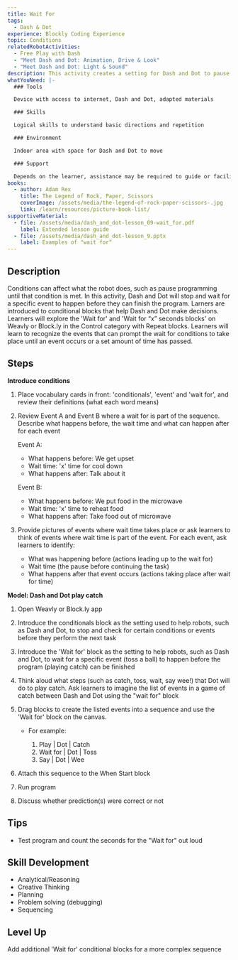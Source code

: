 ```yaml
---
title: Wait For
tags:
  - Dash & Dot
experience: Blockly Coding Experience
topic: Conditions
relatedRobotActivities:
  - Free Play with Dash
  - "Meet Dash and Dot: Animation, Drive & Look"
  - "Meet Dash and Dot: Light & Sound"
description: This activity creates a setting for Dash and Dot to pause.
whatYouNeed: |-
  ### Tools

  Device with access to internet, Dash and Dot, adapted materials

  ### Skills

  Logical skills to understand basic directions and repetition

  ### Environment

  Indoor area with space for Dash and Dot to move

  ### Support

  Depends on the learner, assistance may be required to guide or facilitate
books:
  - author: Adam Rex
    title: The Legend of Rock, Paper, Scissors
    coverImage: /assets/media/the-legend-of-rock-paper-scissors-.jpg
    link: /learn/resources/picture-book-list/
supportiveMaterial:
  - file: /assets/media/dash_and_dot-lesson_09-wait_for.pdf
    label: Extended lesson guide
  - file: /assets/media/dash_and_dot-lesson_9.pptx
    label: Examples of "wait for"
---
```

## Description

Conditions can affect what the robot does, such as pause programming until that condition is met. In this activity, Dash and Dot will stop and wait for a specific event to happen before they can finish the program. Larners are introduced to conditional blocks that help Dash and Dot make decisions.  Learners will explore the 'Wait for' and 'Wait for “x” seconds blocks' on Weavly or Block.ly in the Control category with Repeat blocks. Learners will learn to recognize the events that can prompt the wait for conditions to take place until an event occurs or a set amount of time has passed.

## Steps

**Introduce conditions**

1. Place vocabulary cards in front: 'conditionals', 'event' and 'wait for', and review their definitions (what each word means)
2. Review Event A and Event B where a wait for is part of the sequence. Describe what happens before, the wait time and what can happen after for each event

   Event A: 

   * What happens before: We get upset
   * Wait time: 'x' time for cool down
   * What happens after: Talk about it 

   Event B: 

   * What happens before: We put food in the microwave
   * Wait time: 'x' time to reheat food
   * What happens after: Take food out of microwave
3. Provide pictures of events where wait time takes place or ask learners to think of events where wait time is part of the event. For each event, ask learners to identify:

   * What was happening before (actions leading up to the wait for)
   * Wait time (the pause before continuing the task)
   * What happens after that event occurs (actions taking place after wait for time)

**Model: Dash and Dot play catch** 

1. Open Weavly or Block.ly app 
2. Introduce the conditionals block as the setting used to help robots, such as Dash and Dot, to stop and check for certain conditions or events before they perform the next task
3. Introduce the 'Wait for' block as the setting to help robots, such as Dash and Dot, to wait for a specific event (toss a ball) to happen before the program (playing catch) can be finished
4. Think aloud what steps (such as catch, toss, wait, say wee!) that Dot will do to play catch. Ask learners to imagine the list of events in a game of catch between Dash and Dot using the "wait for" block
5. Drag blocks to create the listed events into a sequence and use the 'Wait for' block on the canvas.

   * For example: 

     1. Play | Dot | Catch
     2. Wait for | Dot | Toss
     3. Say | Dot | Wee
6. Attach this sequence to the When Start block
7. Run program
8. Discuss whether prediction(s) were correct or not

## Tips

* Test program and count the seconds for the "Wait for" out loud

## Skill Development

* Analytical/Reasoning 
* Creative Thinking 
* Planning
* Problem solving (debugging)
* Sequencing

## Level Up

Add additional 'Wait for' conditional blocks for a more complex sequence